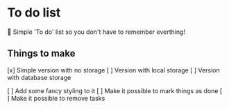 # To do list
:memo: Simple 'To do' list so you don't have to remember everthing!

## Things to make
[x] Simple version with no storage
[ ] Version with local storage
[ ] Version with database storage

[ ] Add some fancy styling to it
[ ] Make it possible to mark things as done
[ ] Make it possible to remove tasks
